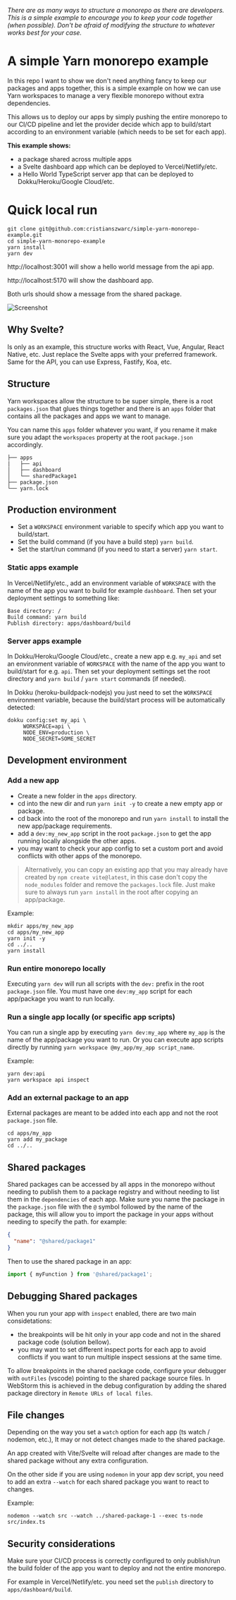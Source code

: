 
*There are as many ways to structure a monorepo as there are developers. This is a simple example to encourage you to keep your code together (when possible). Don't be afraid of modifying the structure to whatever works best for your case.*

# A simple Yarn monorepo example

In this repo I want to show we don't need anything fancy to keep our packages and apps together, this is a simple example on how we can use Yarn workspaces to manage a very flexible monorepo without extra dependencies.

This allows us to deploy our apps by simply pushing the entire monorepo to our CI/CD pipeline and let the provider decide which app to build/start according to an environment variable (which needs to be set for each app).

**This example shows:**
- a package shared across multiple apps
- a Svelte dashboard app which can be deployed to Vercel/Netlify/etc.
- a Hello World TypeScript server app that can be deployed to Dokku/Heroku/Google Cloud/etc.

# Quick local run
```
git clone git@github.com:cristianszwarc/simple-yarn-monorepo-example.git
cd simple-yarn-monorepo-example
yarn install
yarn dev
```

http://localhost:3001 will show a hello world message from the api app.

http://localhost:5170 will show the dashboard app.

Both urls should show a message from the shared package.

![Screenshot](screenshot.png)

## Why Svelte?
Is only as an example, this structure works with React, Vue, Angular, React Native, etc. Just replace the Svelte apps with your preferred framework.
Same for the API, you can use Express, Fastify, Koa, etc.

## Structure
Yarn workspaces allow the structure to be super simple, there is a root `packages.json` that glues things together and there is an `apps` folder that contains all the packages and apps we want to manage.

You can name this `apps` folder whatever you want, if you rename it make sure you adapt the `workspaces` property at the root `package.json` accordingly.
```
├── apps
|   ├── api
│   ├── dashboard
│   └── sharedPackage1
├── package.json
└── yarn.lock
```

## Production environment
- Set a `WORKSPACE` environment variable to specify which app you want to build/start.
- Set the build command (if you have a build step) `yarn build`.
- Set the start/run command (if you need to start a server) `yarn start`.

### Static apps example
In Vercel/Netlify/etc., add an environment variable of `WORKSPACE` with the name of the app you want to build for example `dashboard`. Then set your deployment settings to something like:
```
Base directory: /
Build command: yarn build
Publish directory: apps/dashboard/build
```

### Server apps example
In Dokku/Heroku/Google Cloud/etc., create a new app e.g. `my_api` and set an environment variable of `WORKSPACE` with the name of the app you want to build/start for e.g. `api`. 
Then set your deployment settings set the root directory and `yarn build` / `yarn start` commands (if needed).

In Dokku (heroku-buildpack-nodejs) you just need to set the `WORKSPACE` environment variable, because the build/start process will be automatically detected:
```
dokku config:set my_api \
     WORKSPACE=api \
     NODE_ENV=production \
     NODE_SECRET=SOME_SECRET
``` 

## Development environment
### Add a new app

- Create a new folder in the `apps` directory.
- cd into the new dir and run `yarn init -y` to create a new empty app or package.
- cd back into the root of the monorepo and run `yarn install` to install the new app/package requirements.
- add a `dev:my_new_app` script in the root `package.json` to get the app running locally alongside the other apps.
- you may want to check your app config to set a custom port and avoid conflicts with other apps of the monorepo. 

> Alternatively, you can copy an existing app that you may already have created by `npm create vite@latest`, in this case don't copy the `node_modules` folder and remove the `packages.lock` file. Just make sure to always run `yarn install` in the root after copying an app/package.

Example:
```
mkdir apps/my_new_app
cd apps/my_new_app
yarn init -y
cd ../..
yarn install
```

### Run entire monorepo locally
Executing `yarn dev` will run all scripts with the `dev:` prefix in the root `package.json` file.
You must have one `dev:my_app` script for each app/package you want to run locally.

### Run a single app locally (or specific app scripts)
You can run a single app by executing `yarn dev:my_app` where `my_app` is the name of the app/package you want to run.
Or you can execute app scripts directly by running `yarn workspace @my_app/my_app script_name`.

Example:
```
yarn dev:api
yarn workspace api inspect
```

### Add an external package to an app
External packages are meant to be added into each app and not the root `package.json` file.
```
cd apps/my_app
yarn add my_package
cd ../..
```

## Shared packages

Shared packages can be accessed by all apps in the monorepo without needing to publish them to a package registry and without needing to list them in the `dependencies` of each app.
Make sure you name the package in the `package.json` file with the `@` symbol followed by the name of the package, this will allow you to import the package in your apps without needing to specify the path. for example:
```json
{
  "name": "@shared/package1"
}
``` 
Then to use the shared package in an app:
```javascript
import { myFunction } from '@shared/package1';
```

## Debugging Shared packages
When you run your app with `inspect` enabled, there are two main considetations:
- the breakpoints will be hit only in your app code and not in the shared package code (solution bellow).
- you may want to set different inspect ports for each app to avoid conflicts if you want to run multiple inspect sessions at the same time.

To allow breakpoints in the shared package code, configure your debugger with `outFiles` (vscode) pointing to the shared package source files.
In WebStorm this is achieved in the debug configuration by adding the shared package directory in `Remote URLs of local files`.

## File changes
Depending on the way you set a `watch` option for each app (ts watch / nodemon, etc.), It may or not detect changes made to the shared package. 

An app created with Vite/Svelte will reload after changes are made to the shared package without any extra configuration.

On the other side if you are using `nodemon` in your app dev script, you need to add an extra `--watch` for each shared package you want to react to changes.

Example:
```
nodemon --watch src --watch ../shared-package-1 --exec ts-node src/index.ts
```

## Security considerations
Make sure your CI/CD process is correctly configured to only publish/run the build folder of the app you want to deploy and not the entire monorepo.

For example in Vercel/Netlify/etc. you need set the `publish` directory to `apps/dashboard/build`.

